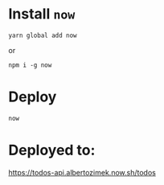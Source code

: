 # Install `now`

```
yarn global add now
```

or

```
npm i -g now
```

# Deploy

```
now
```

# Deployed to:

https://todos-api.albertozimek.now.sh/todos
